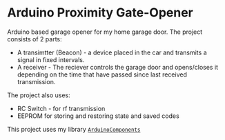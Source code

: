 # Arduino Proximity Gate-Opener
Arduino based garage opener for my home garage door.
The project consists of 2 parts: 
- A transimtter (Beacon) - a device placed in the car and transmits a signal in fixed intervals.
- A receiver - The reciever controls the garage door and opens/closes it depending on the time that have passed since last received transmission.

The project also uses:
- RC Switch - for rf transmission
- EEPROM for storing and restoring state and saved codes

This project uses my library [`ArduinoComponents`](https://github.com/gilmaimon/ArduinoComponents)
